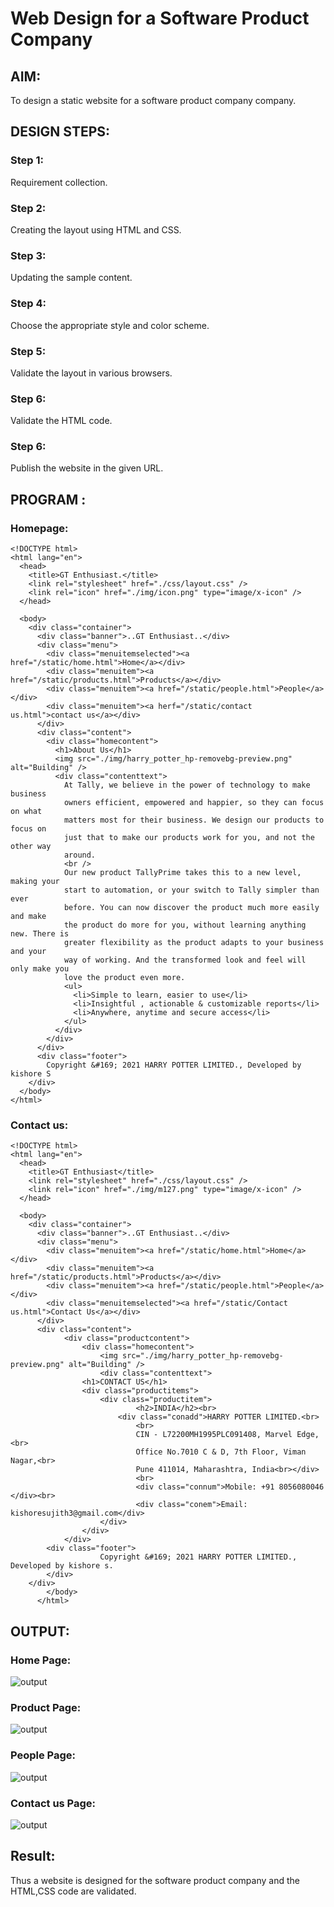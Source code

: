 # Web Design for a Software Product Company

## AIM:

To design a static website for a software product company company.

## DESIGN STEPS:

### Step 1:

Requirement collection.

### Step 2:

Creating the layout using HTML and CSS.

### Step 3:

Updating the sample content.

### Step 4:

Choose the appropriate style and color scheme.

### Step 5:

Validate the layout in various browsers.

### Step 6:

Validate the HTML code.

### Step 6:

Publish the website in the given URL.

## PROGRAM :
### Homepage:
```
<!DOCTYPE html>
<html lang="en">
  <head>
    <title>GT Enthusiast.</title>
    <link rel="stylesheet" href="./css/layout.css" />
    <link rel="icon" href="./img/icon.png" type="image/x-icon" />
  </head>

  <body>
    <div class="container">
      <div class="banner">..GT Enthusiast..</div>
      <div class="menu">
        <div class="menuitemselected"><a href="/static/home.html">Home</a></div>
        <div class="menuitem"><a href="/static/products.html">Products</a></div>
        <div class="menuitem"><a href="/static/people.html">People</a></div>
        <div class="menuitem"><a herf="/static/contact us.html">contact us</a></div>
      </div>
      <div class="content">
        <div class="homecontent">
          <h1>About Us</h1>
          <img src="./img/harry_potter_hp-removebg-preview.png" alt="Building" />
          <div class="contenttext">
            At Tally, we believe in the power of technology to make business
            owners efficient, empowered and happier, so they can focus on what
            matters most for their business. We design our products to focus on
            just that to make our products work for you, and not the other way
            around.
            <br />
            Our new product TallyPrime takes this to a new level, making your
            start to automation, or your switch to Tally simpler than ever
            before. You can now discover the product much more easily and make
            the product do more for you, without learning anything new. There is
            greater flexibility as the product adapts to your business and your
            way of working. And the transformed look and feel will only make you
            love the product even more.
            <ul>
              <li>Simple to learn, easier to use</li>
              <li>Insightful , actionable & customizable reports</li>
              <li>Anywhere, anytime and secure access</li>
            </ul>
          </div>
        </div>
      </div>
      <div class="footer">
        Copyright &#169; 2021 HARRY POTTER LIMITED., Developed by kishore S
    </div>
  </body>
</html>
```
### Contact us:
```
<!DOCTYPE html>
<html lang="en">
  <head>
    <title>GT Enthusiast</title>
    <link rel="stylesheet" href="./css/layout.css" />
    <link rel="icon" href="./img/m127.png" type="image/x-icon" />
  </head>

  <body>
    <div class="container">
      <div class="banner">..GT Enthusiast..</div>
      <div class="menu">
        <div class="menuitem"><a href="/static/home.html">Home</a></div>
        <div class="menuitem"><a href="/static/products.html">Products</a></div>
        <div class="menuitem"><a href="/static/people.html">People</a></div>
        <div class="menuitemselected"><a href="/static/Contact us.html">Contact Us</a></div>
      </div>
      <div class="content">
            <div class="productcontent">   
                <div class="homecontent">
                    <img src="./img/harry_potter_hp-removebg-preview.png" alt="Building" />
                    <div class="contenttext"> 
                <h1>CONTACT US</h1>
                <div class="productitems">
                    <div class="productitem"> 
                            <h2>INDIA</h2><br>
                        <div class="conadd">HARRY POTTER LIMITED.<br>
                            <br>
                            CIN - L72200MH1995PLC091408, Marvel Edge,<br>
                            Office No.7010 C & D, 7th Floor, Viman Nagar,<br>
                            Pune 411014, Maharashtra, India<br></div>
                            <br>
                            <div class="connum">Mobile: +91 8056080046 </div><br>
                            <div class="conem">Email: kishoresujith3@gmail.com</div>
                    </div>        
                </div>
            </div>
        <div class="footer">
                    Copyright &#169; 2021 HARRY POTTER LIMITED., Developed by kishore s.
        </div>
    </div>
        </body>
      </html>
``` 
## OUTPUT:

### Home Page:

![output](./images/homepage.png)

### Product Page:
![output](./images/productpage.png)

### People Page:
![output](./images/peoplepage.png)

### Contact us Page:
![output](./images/contactuspage.png)
## Result:

Thus a website is designed for the software product company and the HTML,CSS code are validated.

